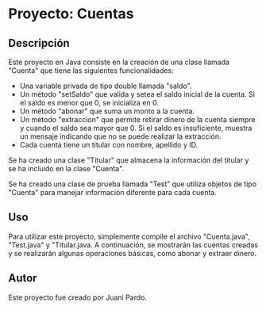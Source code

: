 # Proyecto: Cuentas

## Descripción
Este proyecto en Java consiste en la creación de una clase llamada "Cuenta" que tiene las siguientes funcionalidades:

- Una variable privada de tipo double llamada "saldo".
- Un método "setSaldo" que valida y setea el saldo inicial de la cuenta. Si el saldo es menor que 0, se inicializa en 0.
- Un método "abonar" que suma un monto a la cuenta.
- Un método "extraccion" que permite retirar dinero de la cuenta siempre y cuando el saldo sea mayor que 0. Si el saldo es insuficiente, muestra un mensaje indicando que no se puede realizar la extracción.
- Cada cuenta tiene un titular con nombre, apellido y ID.

Se ha creado una clase "Titular" que almacena la información del titular y se ha incluido en la clase "Cuenta".

Se ha creado una clase de prueba llamada "Test" que utiliza objetos de tipo "Cuenta" para manejar información diferente para cada cuenta.

## Uso
Para utilizar este proyecto, simplemente compile el archivo "Cuenta.java",  "Test.java" y "Titular.java. A continuación, se mostrarán las cuentas creadas y se realizarán algunas operaciones básicas, como abonar y extraer dinero.

## Autor
Este proyecto fue creado por Juani Pardo.

